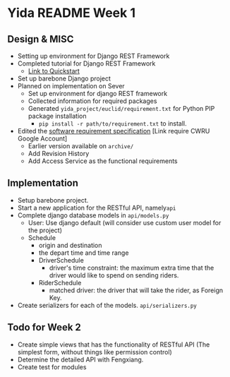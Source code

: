# Yida README Week 1



## Design & MISC

- Setting up environment for Django REST Framework
- Completed tutorial for Django REST Framework 
  - [Link to Quickstart](https://www.django-rest-framework.org/tutorial/quickstart/)
- Set up barebone Django project
- Planned on implementation on Sever
  - Set up environment for django REST framework
  - Collected information for required packages
  - Generated `yida_project/euclid/requirement.txt` for Python PIP package installation
    - `pip install -r path/to/requirement.txt` to install.
- Edited the [software requirement specification](https://docs.google.com/document/d/1rYNNf4dERF1G1OBTuB4JZ_6RRsQ7WoBdrNMG4ell7Pw/edit?usp=sharing) [Link require CWRU Google Account]
  - Earlier version available on `archive/`
  - Add Revision History
  - Add Access Service as the functional requirements

## Implementation

- Setup barebone project.
- Start a new application for the RESTful API, namely`api`
- Complete django database models in `api/models.py`
  - User: Use django default (will consider use custom user model for the project)
  - Schedule
    - origin and destination
    - the depart time and time range
    - DriverSchedule
      - driver's time constraint: the maximum extra time that the driver would like to spend on sending riders.
    - RiderSchedule
      - matched driver: the driver that will take the rider, as Foreign Key.
- Create serializers for each of the models. `api/serializers.py`

## Todo for Week 2

- Create simple views that has the functionality of RESTful API (The simplest form, without things like permission control)
- Determine the detailed API with Fengxiang.
- Create test for modules